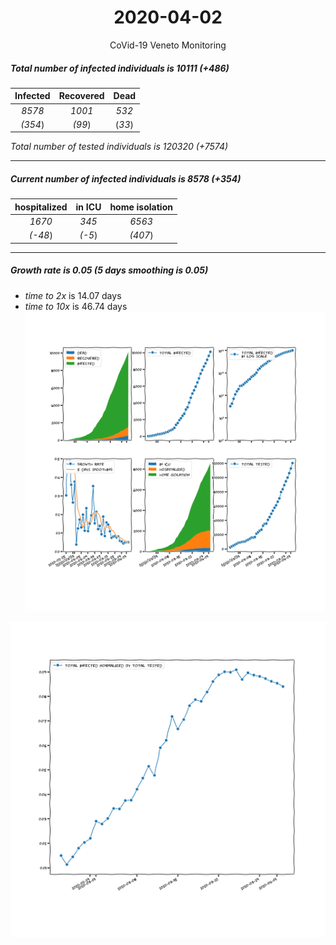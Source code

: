 <div align='center'>

# 2020-04-02
CoVid-19 Veneto Monitoring
</div>

##### Total number of infected individuals is 10111 (+486)
Infected | Recovered | Dead
:---: | :---: | :---:
*8578* | *1001* | *532*
*(354*) | *(99*) | (*33*)

*Total number of tested individuals is 120320 (+7574)*
***
##### Current number of infected individuals is 8578 (+354)
hospitalized | in ICU | home isolation
:---: | :---: | :---:
*1670* |*345* |*6563*
*(-48*) |*(-5*) |*(407*)
***
##### Growth rate is 0.05 (5 days smoothing is 0.05)
- *time to 2x* is 14.07 days
- *time to 10x* is 46.74 days
![stats][stats]

![infected_normalized][infected_normalized]

[stats]: stats_Veneto.png
[infected_normalized]: infected_normalized_Veneto.png
